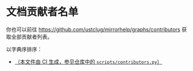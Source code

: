 # 文档贡献者名单

你也可以前往 <https://github.com/ustclug/mirrorhelp/graphs/contributors> 获取全部贡献者列表。

以字典序排序：

- [（本文件由 CI 生成，参见仓库中的 `scripts/contributors.py`）](#)
